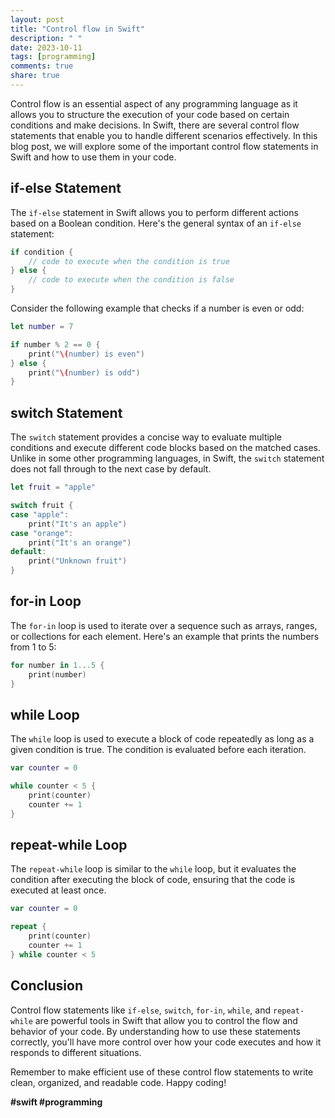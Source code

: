 ```yaml
---
layout: post
title: "Control flow in Swift"
description: " "
date: 2023-10-11
tags: [programming]
comments: true
share: true
---
```


Control flow is an essential aspect of any programming language as it allows you to structure the execution of your code based on certain conditions and make decisions. In Swift, there are several control flow statements that enable you to handle different scenarios effectively. In this blog post, we will explore some of the important control flow statements in Swift and how to use them in your code.

## if-else Statement

The `if-else` statement in Swift allows you to perform different actions based on a Boolean condition. Here's the general syntax of an `if-else` statement:

```swift
if condition {
    // code to execute when the condition is true
} else {
    // code to execute when the condition is false
}
```
Consider the following example that checks if a number is even or odd:

```swift
let number = 7

if number % 2 == 0 {
    print("\(number) is even")
} else {
    print("\(number) is odd")
}
```

## switch Statement

The `switch` statement provides a concise way to evaluate multiple conditions and execute different code blocks based on the matched cases. Unlike in some other programming languages, in Swift, the `switch` statement does not fall through to the next case by default.

```swift
let fruit = "apple"

switch fruit {
case "apple":
    print("It's an apple")
case "orange":
    print("It's an orange")
default:
    print("Unknown fruit")
}
```

## for-in Loop

The `for-in` loop is used to iterate over a sequence such as arrays, ranges, or collections for each element. Here's an example that prints the numbers from 1 to 5:

```swift
for number in 1...5 {
    print(number)
}
```

## while Loop

The `while` loop is used to execute a block of code repeatedly as long as a given condition is true. The condition is evaluated before each iteration.

```swift
var counter = 0

while counter < 5 {
    print(counter)
    counter += 1
}
```

## repeat-while Loop

The `repeat-while` loop is similar to the `while` loop, but it evaluates the condition after executing the block of code, ensuring that the code is executed at least once.

```swift
var counter = 0

repeat {
    print(counter)
    counter += 1
} while counter < 5
```

## Conclusion

Control flow statements like `if-else`, `switch`, `for-in`, `while`, and `repeat-while` are powerful tools in Swift that allow you to control the flow and behavior of your code. By understanding how to use these statements correctly, you'll have more control over how your code executes and how it responds to different situations.

Remember to make efficient use of these control flow statements to write clean, organized, and readable code. Happy coding!

**#swift #programming**
